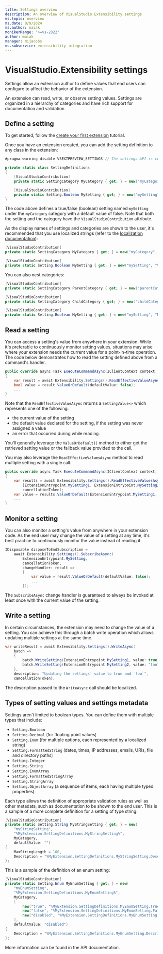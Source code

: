 ```yaml
---
title: Settings overview
description: An overview of VisualStudio.Extensibility settings
ms.topic: overview
ms.date: 8/9/2024
ms.author: maiak
monikerRange: ">=vs-2022"
author: maiak
manager: mijacobs
ms.subservice: extensibility-integration
---
```


# VisualStudio.Extensibility settings

Settings allow an extension author to define values that end users can configure to affect the behavior of the extension.

An extension can read, write, or observe setting values. Settings are organized in a hierarchy of categories and have rich support for documentation and validation.

## Define a setting

To get started, follow the [create your first extension](./../get-started/create-your-first-extension.md) tutorial.

Once you have an extension created, you can add the setting definition to any class in the extension:

```cs
#pragma warning disable VSEXTPREVIEW_SETTINGS // The settings API is currently in preview and marked as experimental

private static class SettingDefinitions
{
    [VisualStudioContribution]
    private static SettingCategory MyCategory { get; } = new("myCategory", "My Category");

    [VisualStudioContribution]
    private static Setting.Boolean MySetting { get; } = new("mySetting", "My Setting", MyCategory, defaultValue: false);
}
```

The code above defines a true/false (boolean) setting named `mySetting` under the `myCategory` category with a default value of false. Note that both the setting and the category have the `VisualStudioContribution` attribute.

As the display names of settings and categories are shown to the user, it's recommended that you use localized strings (refer to the [localization documentation](../command/localize-metadata.md)):

```cs
[VisualStudioContribution]
private static SettingCategory MyCategory { get; } = new("myCategory", "%MyExtension.SettingDefinitions.MyCategory%");

[VisualStudioContribution]
private static Setting.Boolean MySetting { get; } = new("mySetting", "%MyExtension.SettingDefinitions.MySetting%", MyCategory, defaultValue: false);
```

You can also nest categories:

```cs
[VisualStudioContribution]
private static SettingCategory ParentCategory { get; } = new("parentCategory", "Parent Category");

[VisualStudioContribution]
private static SettingCategory ChildCategory { get; } = new("childCategory", "Child Category", ParentCategory);

[VisualStudioContribution]
private static Setting.Boolean MySetting { get; } = new("mySetting", "My Setting", ChildCategory, defaultValue: false);
```

## Read a setting

You can access a setting's value from anywhere in your extension. While it's preferable to continuously monitor setting values, situations may arise where your extension needs the current value for a point-in-time operation. The code below demonstrates how to read the setting defined above from a command's handler.

```cs
public override async Task ExecuteCommandAsync(IClientContext context, CancellationToken cancellationToken)
{
    var result = await Extensibility.Settings().ReadEffectiveValueAsync(SettingDefinitions.MySetting, cancellationToken);
    bool value = result.ValueOrDefault(defaultValue: false);
    ...
}
```

Note that the `ReadEffectiveValueAsync` returns a `SettingValue<>` which represents one of the following:
- the current value of the setting
- the default value declared for the setting, if the setting was never assigned a value
- an error that occurred during while reading.

You'll generally leverage the `ValueOrDefault()` method to either get the retrieved setting value or the fallback value provided to the call.

You may also leverage the `ReadEffectiveValuesAsync` method to read multiple setting with a single call.

```cs
public override async Task ExecuteCommandAsync(IClientContext context, CancellationToken cancellationToken)
{
    var results = await Extensibility.Settings().ReadEffectiveValuesAsync(
        [ExtensionEntrypoint.MySetting1, ExtensionEntrypoint.MySetting2],
        cancellationToken);
    var value = results.ValueOrDefault(ExtensionEntrypoint.MySetting1, defaultValue: false);
    ...
}
```

## Monitor a setting

You can also monitor a setting's value from anywhere in your extension code. As the end user may change the value of a setting at any time, it's best practice to continuously monitor the value instead of reading it:

```cs
IDisposable disposeToEndSubscription =
    await Extensibility.Settings().SubscribeAsync(
        ExtensionEntrypoint.MySetting,
        cancellationToken,
        changeHandler: result =>
        {
            var value = result.ValueOrDefault(defaultValue: false);
            ...
        });
```

The `SubscribeAsync` change handler is guaranteed to always be invoked at least once with the current value of the setting.

## Write a setting

In certain circumstances, the extension may need to change the value of a setting. You can achieve this through a batch write operation which allows updating multiple settings at the same time.

```cs
var writeResult = await Extensibility.Settings().WriteAsync(
    batch =>
    {
        batch.WriteSetting(ExtensionEntrypoint.MySetting1, value: true);
        batch.WriteSetting(ExtensionEntrypoint.MySetting2, value: "foo");
    },
    description: "Updating the settings' value to true and `foo`",
    cancellationToken);
```

The description passed to the `WriteAsync` call should be localized.

## Types of setting values and settings metadata

Settings aren't limited to boolean types. You can define them with multiple types that include:
- `Setting.Boolean`
- `Setting.Decimal` (for floating point values)
- `Setting.Enum` (for multiple options, each represented by a localized string)
- `Setting.FormattedString` (dates, times, IP addresses, emails, URIs, file and directory paths)
- `Setting.Integer`
- `Setting.String`
- `Setting.EnumArray`
- `Setting.FormattedStringArray`
- `Setting.StringArray`
- `Setting.ObjectArray` (a sequence of items, each having multiple typed properties)

Each type allows the definition of appropriate validation rules as well as other metadata, such as documentation to be shown to the end user. This is a sample of a more complete definition for a setting of type string:

```cs
[VisualStudioContribution]
private static Setting.String MyStringSetting { get; } = new(
    "myStringSetting",
    "%MyExtension.SettingDefinitions.MyStringSetting%",
    MyCategory,
    defaultValue: "")
{
    MaxStringLength = 100,
    Description = "%MyExtension.SettingDefinitions.MyStringSetting.Description%",
};
```

This is a sample of the definition of an enum setting:

```cs
[VisualStudioContribution]
private static Setting.Enum MyEnumSetting { get; } = new(
    "myEnumSetting",
    "%MyExtension.SettingDefinitions.MyEnumSetting%",
    MyCategory,
    [
        new("true", "%MyExtension.SettingDefinitions.MyEnumSetting.True%"),
        new("false", "%MyExtension.SettingDefinitions.MyEnumSetting.False%"),
        new("disabled", "%MyExtension.SettingDefinitions.MyEnumSetting.Disabled%"),
    ],
    defaultValue: "disabled")
{
    Description = "%MyExtension.SettingDefinitions.MyEnumSetting.Description%",
};
```

More information can be found in the API documentation.

